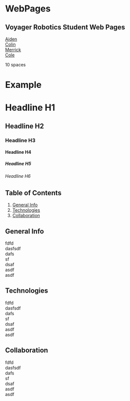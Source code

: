 # WebPages
## Voyager Robotics Student Web Pages  


  [Aiden](https://game-u-voyager-robotics.github.io/WebPages/Aiden/)  
  [Colin](https://game-u-voyager-robotics.github.io/WebPages/Colin/)  
  [Merrick](https://game-u-voyager-robotics.github.io/WebPages/Merrick/)  
  [Cole](https://game-u-voyager-robotics.github.io/WebPages/Cole/)  


  
10 spaces
$~~~~~~~~~~~$

# Example  


# Headline H1
## Headline H2
### Headline H3
#### Headline H4 
##### Headline H5
###### Headline H6


## Table of Contents
1. [General Info](#general-info)
2. [Technologies](#technologies)
3. [Collaboration](#collaboration)  


## General Info

fdfd  
dasfsdf  
dafs  
sf  
dsaf  
asdf  
asdf  


## Technologies

fdfd  
dasfsdf  
dafs  
sf  
dsaf  
asdf  
asdf  


## Collaboration

fdfd  
dasfsdf  
dafs  
sf  
dsaf  
asdf  
asdf  

  

